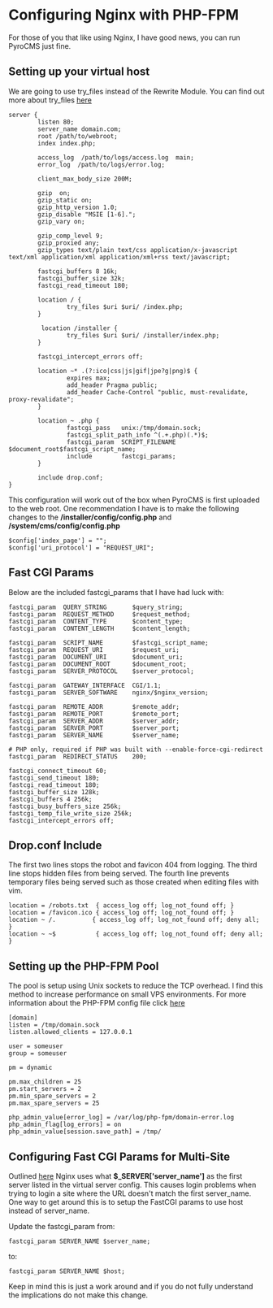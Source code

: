 # Configuring Nginx with PHP-FPM

For those of you that like using Nginx, I have good news, you can run PyroCMS just fine. 

## Setting up your virtual host

We are going to use try\_files instead of the Rewrite Module. You can find out more about try\_files [here](http://wiki.nginx.org/HttpCoreModule#try_files)


	server {
	        listen 80;
	        server_name domain.com;
	        root /path/to/webroot;
	        index index.php;
	 
	        access_log  /path/to/logs/access.log  main;
	        error_log  /path/to/logs/error.log;
	 
	        client_max_body_size 200M;
	 
	        gzip  on;
	        gzip_static on;
	        gzip_http_version 1.0;
	        gzip_disable "MSIE [1-6].";
	        gzip_vary on;
	 
	        gzip_comp_level 9;
	        gzip_proxied any;
	        gzip_types text/plain text/css application/x-javascript text/xml application/xml application/xml+rss text/javascript;
	 
	        fastcgi_buffers 8 16k;
	        fastcgi_buffer_size 32k;
	        fastcgi_read_timeout 180;
	 
	        location / {
	                try_files $uri $uri/ /index.php;
	        }
	 
	         location /installer {
	                try_files $uri $uri/ /installer/index.php;
	        }
	 
	        fastcgi_intercept_errors off;
	 
	        location ~* .(?:ico|css|js|gif|jpe?g|png)$ {
	                expires max;
	                add_header Pragma public;
	                add_header Cache-Control "public, must-revalidate, proxy-revalidate";
	        }
	 
	        location ~ .php {
	                fastcgi_pass   unix:/tmp/domain.sock;
	                fastcgi_split_path_info ^(.+.php)(.*)$;
	                fastcgi_param  SCRIPT_FILENAME  $document_root$fastcgi_script_name;
	                include        fastcgi_params;
	        }
	 
	        include drop.conf;
	}
	
This configuration will work out of the box when PyroCMS is first uploaded to the web root.  One recommendation I have is to make the following changes to the **/installer/config/config.php** and **/system/cms/config/config.php**

	$config['index_page'] = "";
	$config['uri_protocol'] = "REQUEST_URI";

## Fast CGI Params

Below are the included fastcgi\_params that I have had luck with:

	fastcgi_param  QUERY_STRING       $query_string;
	fastcgi_param  REQUEST_METHOD     $request_method;
	fastcgi_param  CONTENT_TYPE       $content_type;
	fastcgi_param  CONTENT_LENGTH     $content_length;
	 
	fastcgi_param  SCRIPT_NAME        $fastcgi_script_name;
	fastcgi_param  REQUEST_URI        $request_uri;
	fastcgi_param  DOCUMENT_URI       $document_uri;
	fastcgi_param  DOCUMENT_ROOT      $document_root;
	fastcgi_param  SERVER_PROTOCOL    $server_protocol;
	 
	fastcgi_param  GATEWAY_INTERFACE  CGI/1.1;
	fastcgi_param  SERVER_SOFTWARE    nginx/$nginx_version;
	 
	fastcgi_param  REMOTE_ADDR        $remote_addr;
	fastcgi_param  REMOTE_PORT        $remote_port;
	fastcgi_param  SERVER_ADDR        $server_addr;
	fastcgi_param  SERVER_PORT        $server_port;
	fastcgi_param  SERVER_NAME        $server_name;
	 
	# PHP only, required if PHP was built with --enable-force-cgi-redirect
	fastcgi_param  REDIRECT_STATUS    200;
	 
	fastcgi_connect_timeout 60;
	fastcgi_send_timeout 180;
	fastcgi_read_timeout 180;
	fastcgi_buffer_size 128k;
	fastcgi_buffers 4 256k;
	fastcgi_busy_buffers_size 256k;
	fastcgi_temp_file_write_size 256k;
	fastcgi_intercept_errors off;

## Drop.conf Include

The first two lines stops the robot and favicon 404 from logging. The third line stops hidden files from being served. The fourth line prevents temporary files being served such as those created when editing files with vim.

	location = /robots.txt  { access_log off; log_not_found off; }
	location = /favicon.ico { access_log off; log_not_found off; }
	location ~ /.          { access_log off; log_not_found off; deny all; }
	location ~ ~$           { access_log off; log_not_found off; deny all; }

## Setting up the PHP\-FPM Pool

The pool is setup using Unix sockets to reduce the TCP overhead. I find this method to increase performance on small VPS environments. For more information about the PHP\-FPM config file click [here](http://php-fpm.org/wiki/Configuration_File)

	[domain]
	listen = /tmp/domain.sock
	listen.allowed_clients = 127.0.0.1
	 
	user = someuser
	group = someuser
	 
	pm = dynamic
	 
	pm.max_children = 25
	pm.start_servers = 2
	pm.min_spare_servers = 2
	pm.max_spare_servers = 25
	 
	php_admin_value[error_log] = /var/log/php-fpm/domain-error.log
	php_admin_flag[log_errors] = on
	php_admin_value[session.save_path] = /tmp/ 
	
## Configuring Fast CGI Params for Multi\-Site

Outlined [here](http://hetaojl.com/blog/?p=15) Nginx uses what **$_SERVER['server\_name']** as the first server listed in the virtual server config. This causes login problems when trying to login a site where the URL doesn't match the first server\_name. One way to get around this is to setup the FastCGI params to use host instead of server\_name.

Update the fastcgi\_param from:

	fastcgi_param SERVER_NAME $server_name;
	
to:

	fastcgi_param SERVER_NAME $host;

Keep in mind this is just a work around and if you do not fully understand the implications do not make this change.
